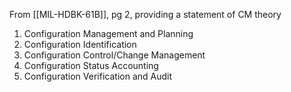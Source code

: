 From [[MIL-HDBK-61B]], pg 2, providing a statement of CM theory

1. Configuration Management and Planning
2. Configuration Identification
3. Configuration Control/Change Management
4. Configuration Status Accounting
5. Configuration Verification and Audit